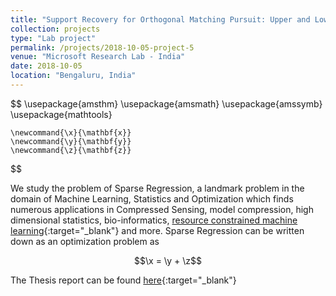 ```yaml
---
title: "Support Recovery for Orthogonal Matching Pursuit: Upper and Lower bounds"
collection: projects
type: "Lab project"
permalink: /projects/2018-10-05-project-5
venue: "Microsoft Research Lab - India"
date: 2018-10-05
location: "Bengaluru, India"
---
```


$$
	\usepackage{amsthm}
	\usepackage{amsmath}
	\usepackage{amssymb}
	\usepackage{mathtools}
	
	\newcommand{\x}{\mathbf{x}}
	\newcommand{\y}{\mathbf{y}}
	\newcommand{\z}{\mathbf{z}}
$$

We study the problem of Sparse Regression, a landmark problem in the domain of Machine Learning, Statistics and Optimization which finds numerous applications in Compressed Sensing, model compression, high dimensional statistics, bio-informatics, [resource constrained machine learning](https://www.microsoft.com/en-us/research/project/resource-efficient-ml-for-the-edge-and-endpoint-iot-devices/){:target="_blank"} and more. Sparse Regression can be written down as an optimization problem as

```math #SparseRegression
\x = \y + \z
```

The Thesis report can be found [here](){:target="_blank"}